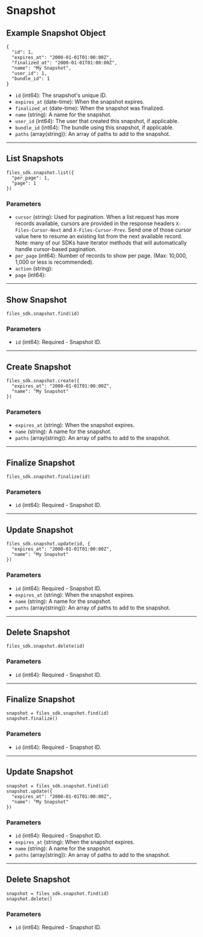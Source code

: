 # Snapshot

## Example Snapshot Object

```
{
  "id": 1,
  "expires_at": "2000-01-01T01:00:00Z",
  "finalized_at": "2000-01-01T01:00:00Z",
  "name": "My Snapshot",
  "user_id": 1,
  "bundle_id": 1
}
```

* `id` (int64): The snapshot's unique ID.
* `expires_at` (date-time): When the snapshot expires.
* `finalized_at` (date-time): When the snapshot was finalized.
* `name` (string): A name for the snapshot.
* `user_id` (int64): The user that created this snapshot, if applicable.
* `bundle_id` (int64): The bundle using this snapshot, if applicable.
* `paths` (array(string)): An array of paths to add to the snapshot.


---

## List Snapshots

```
files_sdk.snapshot.list({
  "per_page": 1,
  "page": 1
})
```

### Parameters

* `cursor` (string): Used for pagination.  When a list request has more records available, cursors are provided in the response headers `X-Files-Cursor-Next` and `X-Files-Cursor-Prev`.  Send one of those cursor value here to resume an existing list from the next available record.  Note: many of our SDKs have iterator methods that will automatically handle cursor-based pagination.
* `per_page` (int64): Number of records to show per page.  (Max: 10,000, 1,000 or less is recommended).
* `action` (string): 
* `page` (int64): 


---

## Show Snapshot

```
files_sdk.snapshot.find(id)
```

### Parameters

* `id` (int64): Required - Snapshot ID.


---

## Create Snapshot

```
files_sdk.snapshot.create({
  "expires_at": "2000-01-01T01:00:00Z",
  "name": "My Snapshot"
})
```

### Parameters

* `expires_at` (string): When the snapshot expires.
* `name` (string): A name for the snapshot.
* `paths` (array(string)): An array of paths to add to the snapshot.


---

## Finalize Snapshot

```
files_sdk.snapshot.finalize(id)
```

### Parameters

* `id` (int64): Required - Snapshot ID.


---

## Update Snapshot

```
files_sdk.snapshot.update(id, {
  "expires_at": "2000-01-01T01:00:00Z",
  "name": "My Snapshot"
})
```

### Parameters

* `id` (int64): Required - Snapshot ID.
* `expires_at` (string): When the snapshot expires.
* `name` (string): A name for the snapshot.
* `paths` (array(string)): An array of paths to add to the snapshot.


---

## Delete Snapshot

```
files_sdk.snapshot.delete(id)
```

### Parameters

* `id` (int64): Required - Snapshot ID.


---

## Finalize Snapshot

```
snapshot = files_sdk.snapshot.find(id)
snapshot.finalize()
```

### Parameters

* `id` (int64): Required - Snapshot ID.


---

## Update Snapshot

```
snapshot = files_sdk.snapshot.find(id)
snapshot.update({
  "expires_at": "2000-01-01T01:00:00Z",
  "name": "My Snapshot"
})
```

### Parameters

* `id` (int64): Required - Snapshot ID.
* `expires_at` (string): When the snapshot expires.
* `name` (string): A name for the snapshot.
* `paths` (array(string)): An array of paths to add to the snapshot.


---

## Delete Snapshot

```
snapshot = files_sdk.snapshot.find(id)
snapshot.delete()
```

### Parameters

* `id` (int64): Required - Snapshot ID.
